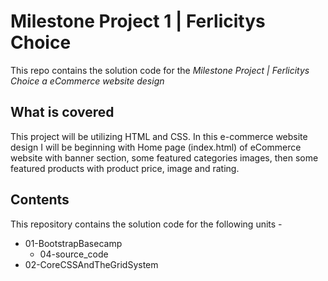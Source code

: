 # Milestone Project 1 | Ferlicitys Choice
This repo contains the solution code for the *Milestone Project | Ferlicitys Choice a eCommerce website design* 

## What is covered
This project will be utilizing HTML and CSS. In this e-commerce website design I will be beginning with Home page (index.html) of eCommerce website with banner section, 
some featured categories images, then some featured products with product price, image and rating. 

## Contents
This repository contains the solution code for the following units -
  - 01-BootstrapBasecamp
    - 04-source_code
  - 02-CoreCSSAndTheGridSystem